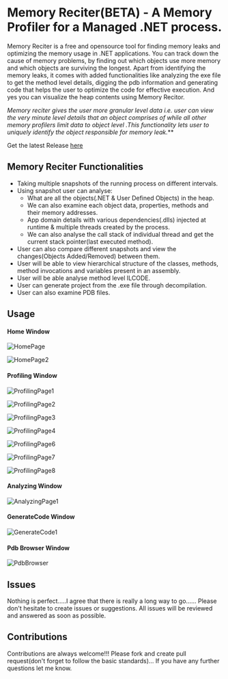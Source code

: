 # Memory Reciter(BETA) - A Memory Profiler for a Managed .NET process.

Memory Reciter is a free and opensource tool for finding memory leaks and optimizing the memory usage in .NET applications. You can track down the cause of memory problems, by finding out which objects use more memory and which objects are surviving the longest. Apart from identifying the memory leaks, it comes with added functionalities like analyzing the exe file to get the method level details, digging the pdb information and generating code that helps the user to optimize the code for effective execution. And yes you can visualize the heap contents using Memory Recitor.

_Memory reciter gives the user more  granular level data  i.e. user can view the very minute level details that an object comprises of while all other memory profilers limit data to object level .This functionality lets user to uniquely identify the object responsible for memory leak._**

Get the latest Release [here](https://github.com/GaneshKurcheti/Memo-Reciter/releases)

## Memory Reciter Functionalities

* Taking multiple snapshots of the running process on different intervals.
* Using snapshot user can analyse:
  * What are all the objects(.NET & User Defined Objects) in the heap.
  * We can also examine each object data, properties, methods and their memory addresses.
  * App domain details with various dependencies(.dlls) injected at runtime & multiple threads created by the process.
  * We can also analyse the call stack of individual thread and get the current stack pointer(last executed method).
* User can also compare different  snapshots and view the changes(Objects Added/Removed) between them.
* User will be able to view hierarchical structure of the classes, methods, method invocations and variables present in an assembly.
* User will be able analyse method level ILCODE.
* User can generate project from the .exe file through decompilation.
* User can also examine PDB files.

## Usage

#### Home Window

![HomePage](https://github.com/GaneshKurcheti/Memo-Reciter/blob/master/Media/Homepage-1.png)

![HomePage2](https://github.com/GaneshKurcheti/Memo-Reciter/blob/master/Media/HomePage-2.png)


#### Profiling Window

![ProfilingPage1](https://github.com/GaneshKurcheti/Memo-Reciter/blob/master/Media/ProfilingPage-1.png)

![ProfilingPage2](https://github.com/GaneshKurcheti/Memo-Reciter/blob/master/Media/ProfilingPage-2.png)

![ProfilingPage3](https://github.com/GaneshKurcheti/Memo-Reciter/blob/master/Media/ProfilingPage-3.png)

![ProfilingPage4](https://github.com/GaneshKurcheti/Memo-Reciter/blob/master/Media/ProfilingPage-4.png)

![ProfilingPage6](https://github.com/GaneshKurcheti/Memo-Reciter/blob/master/Media/ProfilingPage-6.png)

![ProfilingPage7](https://github.com/GaneshKurcheti/Memo-Reciter/blob/master/Media/ProfilingPage-7.png)

![ProfilingPage8](https://github.com/GaneshKurcheti/Memo-Reciter/blob/master/Media/ProfilingPage-8.png)



#### Analyzing Window

![AnalyzingPage1](https://github.com/GaneshKurcheti/Memo-Reciter/blob/master/Media/AnalyzePage-1.png)


#### GenerateCode Window

![GenerateCode1](https://github.com/GaneshKurcheti/Memo-Reciter/blob/master/Media/GenerateCodePage.png)


#### Pdb Browser Window

![PdbBrowser](https://github.com/GaneshKurcheti/Memo-Reciter/blob/master/Media/PdbBroswerPage.png)


## Issues

Nothing is perfect.....I agree that there is really a long way to go...... Please don't hesitate to create issues or suggestions. All issues will be reviewed and answered as soon as possible.

## Contributions

Contributions are always welcome!!! Please fork and create pull request(don't forget to follow the basic standards)... If you have any further questions let me know.














